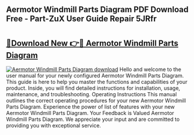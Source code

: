 ## Aermotor Windmill Parts Diagram PDF Download Free - Part-ZuX User Guide Repair 5JRfr

# <h2><a href="http://dfovdq.blite.top/?on=Aermotor+Windmill+Parts+Diagram">🔗Download New 👉🔴 Aermotor Windmill Parts Diagram</a></h2>

[![Aermotor Windmill Parts Diagram download](https://i.imgur.com/lujVjoI.png)](http://dfovdq.blite.top/?on=Aermotor+Windmill+Parts+Diagram)
Hello and welcome to the user manual for your newly configured Aermotor Windmill Parts Diagram. This guide is here to help you master the functions and capabilities of your product. Inside, you will find detailed instructions for installation, usage, maintenance, and troubleshooting. Operating Instructions This manual outlines the correct operating procedures for your new Aermotor Windmill Parts Diagram. Experience the power of list of features with your new Aermotor Windmill Parts Diagram. Your Feedback is Valued Aermotor Windmill Parts Diagram. We appreciate your input and are committed to providing you with exceptional service.
